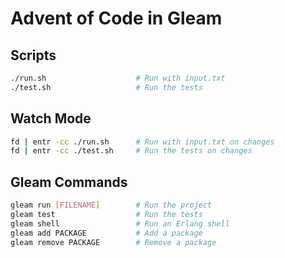# Advent of Code in Gleam

## Scripts

```sh
./run.sh                    # Run with input.txt
./test.sh                   # Run the tests
```

## Watch Mode

```sh
fd | entr -cc ./run.sh      # Run with input.txt on changes
fd | entr -cc ./test.sh     # Run the tests on changes
```

## Gleam Commands

```sh
gleam run [FILENAME]        # Run the project
gleam test                  # Run the tests
gleam shell                 # Run an Erlang shell
gleam add PACKAGE           # Add a package
gleam remove PACKAGE        # Remove a package
```
